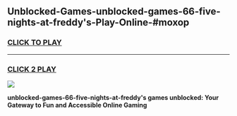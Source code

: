 
## Unblocked-Games-unblocked-games-66-five-nights-at-freddy's-Play-Online-#moxop
<h3>
<a href="https://premium.freeplayer.one?title=unblocked-games-66-five-nights-at-freddy's&ref=27F">CLICK TO PLAY</a></h3>
<hr>

<h3>
<a href="https://premium.freeplayer.one?title=unblocked-games-66-five-nights-at-freddy's&ref=27F">CLICK 2 PLAY</a>
  
</h3>

<a href="https://premium.freeplayer.one?title=unblocked-games-66-five-nights-at-freddy's&ref=27F"><img src="https://clearcache.store/games.png"></a>


**unblocked-games-66-five-nights-at-freddy's games unblocked: Your Gateway to Fun and Accessible Online Gaming**
